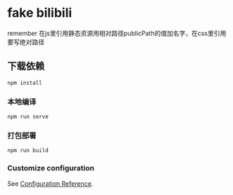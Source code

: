 # fake bilibili
remember 在js里引用静态资源用相对路径publicPath的值加名字，在css里引用要写绝对路径

## 下载依赖
```
npm install
```

### 本地编译
```
npm run serve
```

### 打包部署
```
npm run build
```

### Customize configuration
See [Configuration Reference](https://cli.vuejs.org/config/).
